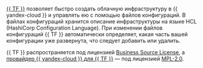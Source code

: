 [{{ TF }}](https://www.terraform.io/) позволяет быстро создать облачную инфраструктуру в {{ yandex-cloud }} и управлять ею с помощью файлов конфигураций. В файлах конфигураций хранится описание инфраструктуры на языке HCL (HashiCorp Configuration Language). При изменении файлов конфигураций {{ TF }} автоматически определяет, какая часть вашей конфигурации уже развернута, что следует добавить или удалить.

{{ TF }} распространяется под лицензией [Business Source License](https://github.com/hashicorp/terraform/blob/main/LICENSE), а [провайдер {{ yandex-cloud }} для {{ TF }}](https://github.com/yandex-cloud/terraform-provider-yandex) — под лицензией [MPL-2.0](https://www.mozilla.org/en-US/MPL/2.0/).